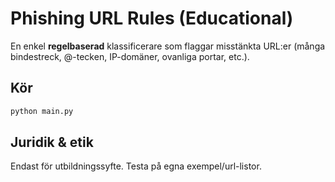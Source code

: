 # Phishing URL Rules (Educational)

En enkel **regelbaserad** klassificerare som flaggar misstänkta URL:er
(många bindestreck, @-tecken, IP-domäner, ovanliga portar, etc.).

## Kör
```bash
python main.py
```

## Juridik & etik
Endast för utbildningssyfte. Testa på egna exempel/url-listor.
